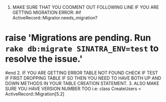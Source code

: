 1. MAKE SURE THAT YOU COOMENT OUT FOLLOWING LINE IF YOU ARE GETTING MIGRATION ERROR:
#if ActiveRecord::Migrator.needs_migration?
#  raise 'Migrations are pending. Run `rake db:migrate SINATRA_ENV=test` to resolve the issue.'
#end
2. IF YOU ARE GETTING ERROR TABLE NOT FOUND CHECK IF TEST IF FIRST DROPPING TABLE IF SO THEN YOU NEED TO HAVE BOTH UP AND DOWN METHODS IN YOUR TABLE CREATION STATEMENT.
3. ALSO MAKE SURE YOU HAVE VERSION NUMBER TOO i.e:
class CreateUsers < ActiveRecord::Migration[5.2]
